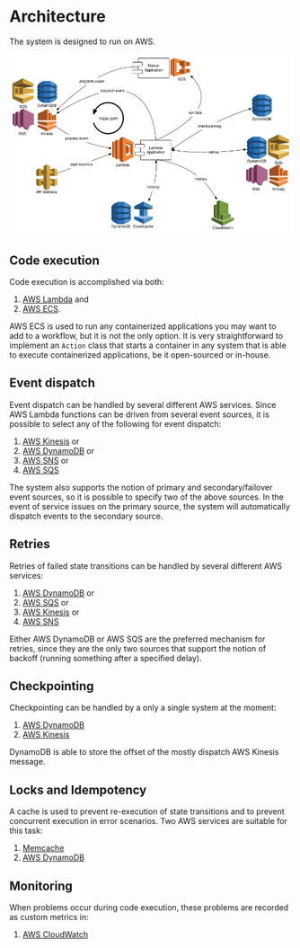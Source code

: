 # Architecture

The system is designed to run on AWS. 

![AWS Architecture](images/architecture.png)

## Code execution

Code execution is accomplished via both:

1. [AWS Lambda](https://aws.amazon.com/lambda/) and 
1. [AWS ECS](https://aws.amazon.com/ecs/). 

AWS ECS is used to run any containerized applications you may want to add to a 
workflow, but it is not the only option.  It is very straightforward 
to implement an `Action` class that starts a container in any system that is able 
to execute containerized applications, be it open-sourced or in-house.

## Event dispatch

Event dispatch can be handled by several different AWS services. Since AWS Lambda functions
can be driven from several event sources, it is possible to select any of the following for
event dispatch:
 
1. [AWS Kinesis](https://aws.amazon.com/kinesis/) or
1. [AWS DynamoDB](https://aws.amazon.com/dynamodb/) or
1. [AWS SNS](https://aws.amazon.com/sns/) or
1. [AWS SQS](https://aws.amazon.com/sqs/)

The system also supports the notion of primary and secondary/failover event sources,
so it is possible to specify two of the above sources. In the event of service issues on 
the primary source, the system will automatically dispatch events to the secondary
source.

## Retries

Retries of failed state transitions can be handled by several different AWS services:

1. [AWS DynamoDB](https://aws.amazon.com/dynamodb/) or
1. [AWS SQS](https://aws.amazon.com/sqs/) or
1. [AWS Kinesis](https://aws.amazon.com/kinesis/) or
1. [AWS SNS](https://aws.amazon.com/sns/)

Either AWS DynamoDB or AWS SQS are the preferred mechanism for retries, since they 
are the only two sources that support the notion of backoff (running something after
a specified delay).

## Checkpointing

Checkpointing can be handled by a only a single system at the moment:

1. [AWS DynamoDB](https://aws.amazon.com/dynamodb/)
1. [AWS Kinesis](https://aws.amazon.com/kinesis/)

DynamoDB is able to store the offset of the mostly dispatch AWS Kinesis message.

## Locks and Idempotency

A cache is used to prevent re-execution of state transitions and to prevent
concurrent execution in error scenarios. Two AWS services are suitable for 
this task:

1. [Memcache](https://aws.amazon.com/elasticache/)
1. [AWS DynamoDB](https://aws.amazon.com/dynamodb/)

## Monitoring

When problems occur during code execution, these problems are recorded as custom
metrics in:

1. [AWS CloudWatch](https://aws.amazon.com/cloudwatch/)
